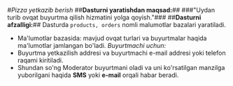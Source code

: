 #*Pizza yetkazib berish*
##__Dasturni yaratishdan maqsad:__##
###"Uydan turib ovqat buyurtma qilish hizmatini yolga qoyish."###
##__Dasturni afzalligi:__##
   Dasturda ```products, orders``` nomli malumotlar bazalari yaratiladi.
 *  Ma'lumotlar bazasida: mavjud ovqat turlari va buyurtmalar haqida ma'lumotlar jamlangan bo'ladi.
_Buyurtmachi uchun:_
 * Buyurtma yetkazilish addresi va buyurtmachi e-mail addresi yoki telefon raqami kiritiladi.
 * Shundan so'ng Moderator buyurtmani oladi va uni ko'rsatilgan manzilga yuborilgani haqida __SMS__ 
 yoki __e-mail__ orqali habar beradi.
